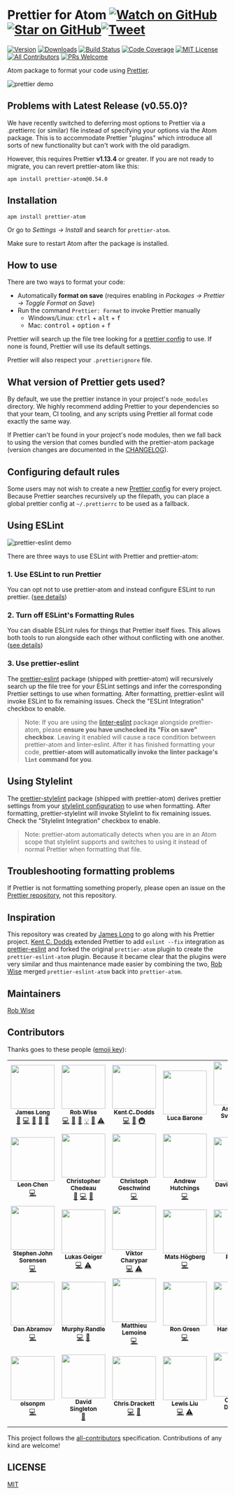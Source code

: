 # Prettier for Atom [![Watch on GitHub][github-watch-badge]][github-watch][![Star on GitHub][github-star-badge]][github-star][![Tweet][twitter-badge]][twitter]

<!-- [![Dependencies][dependencyci-badge]][dependencyci] TODO: Add dependency CI! -->

<!-- [![Code of Conduct][coc-badge]][coc] -->

[![Version][version-badge]][package]
[![Downloads][downloads-badge]][package]
[![Build Status][build-badge]][build]
[![Code Coverage][coverage-badge]][coverage]
[![MIT License][license-badge]][license]
[![All Contributors][all-contributors-badge]](#contributors)
[![PRs Welcome][prs-badge]][prs]

Atom package to format your code using [Prettier](https://github.com/prettier/prettier).

![prettier demo](prettier-demo.gif)

## Problems with Latest Release (v0.55.0)?

We have recently switched to deferring most options to Prettier via a .prettierrc (or similar) file instead of specifying your options via the Atom package. This is to accommodate Prettier "plugins" which introduce all sorts of new functionality but can't work with the old paradigm.

However, this requires Prettier **v1.13.4** or greater. If you are not ready to migrate, you can revert prettier-atom like this:

```shell
apm install prettier-atom@0.54.0
```

## Installation

```
apm install prettier-atom
```

Or go to _Settings → Install_ and search for `prettier-atom`.

Make sure to restart Atom after the package is installed.

## How to use

There are two ways to format your code:

- Automatically **format on save** (requires enabling in _Packages → Prettier → Toggle Format on Save_)
- Run the command `Prettier: Format` to invoke Prettier manually
  - Windows/Linux: <kbd>ctrl</kbd> + <kbd>alt</kbd> + <kbd>f</kbd>
  - Mac: <kbd>control</kbd> + <kbd>option</kbd> + <kbd>f</kbd>

Prettier will search up the file tree looking for a [prettier config](https://prettier.io/docs/en/configuration.html) to use. If none is found, Prettier will use its default settings.

Prettier will also respect your `.prettierignore` file.

## What version of Prettier gets used?

By default, we use the prettier instance in your project's `node_modules` directory. We highly recommend adding Prettier to your dependencies so that your team, CI tooling, and any scripts using Prettier all format code exactly the same way.

If Prettier can't be found in your project's node modules, then
we fall back to using the version that comes bundled with the prettier-atom package (version changes are documented in the [CHANGELOG](./CHANGELOG.md)).

## Configuring default rules

Some users may not wish to create a new [Prettier config](https://prettier.io/docs/en/configuration.html) for every project. Because Prettier searches recursively up the filepath, you can place a global prettier config at `~/.prettierrc` to be used as a fallback.

## Using ESLint

![prettier-eslint demo][prettier-eslint-demo]

There are three ways to use ESLint with Prettier and prettier-atom:

### 1. Use ESLint to run Prettier

You can opt not to use prettier-atom and instead configure ESLint to run prettier. ([see details](https://prettier.io/docs/en/eslint.html#use-eslint-to-run-prettier))

### 2. Turn off ESLint's Formatting Rules

You can disable ESLint rules for things that Prettier itself fixes. This allows both tools to run alongside each other without conflicting with one another. ([see details](https://prettier.io/docs/en/eslint.html#turn-off-eslint-s-formatting-rules))

### 3. Use prettier-eslint

The [prettier-eslint][prettier-eslint] package (shipped with prettier-atom) will recursively search up the file tree for your ESLint settings and infer the corresponding Prettier settings to use when formatting. After formatting, prettier-eslint will invoke ESLint to fix remaining issues. Check the "ESLint Integration" checkbox to enable.

> Note: If you are using the [linter-eslint](https://github.com/AtomLinter/linter-eslint) package alongside prettier-atom, please **ensure you have unchecked its "Fix on save" checkbox**. Leaving it enabled will cause a race condition between prettier-atom and linter-eslint. After it has finished formatting your code, **prettier-atom will automatically invoke the linter package's `lint` command for you**.

## Using Stylelint

The [prettier-stylelint](https://github.com/hugomrdias/prettier-stylelint) package (shipped with prettier-atom) derives prettier settings from your [stylelint configuration](https://stylelint.io/user-guide/configuration/) to use when formatting. After formatting, prettier-stylelint will invoke Stylelint to fix remaining issues. Check the "Stylelint Integration" checkbox to enable.

> Note: prettier-atom automatically detects when you are in an Atom scope that stylelint supports and switches to using it instead of normal Prettier when formatting that file.

## Troubleshooting formatting problems

If Prettier is not formatting something properly, please open an issue on the [Prettier repository](https://github.com/prettier/prettier), not this repository.

## Inspiration

This repository was created by [James Long][james-long] to go along with his Prettier project. [Kent C. Dodds][kentcdodds] extended Prettier to add `eslint --fix` integration as [prettier-eslint][prettier-eslint] and forked the original `prettier-atom` plugin to create the `prettier-eslint-atom` plugin. Because it became clear that the plugins were very similar and thus maintenance made easier by combining the two, [Rob Wise][robwise] merged `prettier-eslint-atom` back into `prettier-atom`.

## Maintainers

[Rob Wise][robwise]

## Contributors

Thanks goes to these people ([emoji key][emojis]):

<!-- ALL-CONTRIBUTORS-LIST:START - Do not remove or modify this section -->
<!-- prettier-ignore-start -->
<!-- markdownlint-disable -->
<table>
  <tr>
    <td align="center"><a href="http://jlongster.com"><img src="https://avatars.githubusercontent.com/u/17031?v=3?s=100" width="100px;" alt=""/><br /><sub><b>James Long</b></sub></a><br /><a href="#question-jlongster" title="Answering Questions">💬</a> <a href="https://github.com/prettier/prettier-atom/commits?author=jlongster" title="Code">💻</a> <a href="https://github.com/prettier/prettier-atom/commits?author=jlongster" title="Documentation">📖</a> <a href="#plugin-jlongster" title="Plugin/utility libraries">🔌</a> <a href="https://github.com/prettier/prettier-atom/pulls?q=is%3Apr+reviewed-by%3Ajlongster" title="Reviewed Pull Requests">👀</a></td>
    <td align="center"><a href="https://robwise.github.io"><img src="https://avatars.githubusercontent.com/u/6173488?v=3?s=100" width="100px;" alt=""/><br /><sub><b>Rob Wise</b></sub></a><br /><a href="https://github.com/prettier/prettier-atom/commits?author=robwise" title="Code">💻</a> <a href="https://github.com/prettier/prettier-atom/commits?author=robwise" title="Documentation">📖</a> <a href="#question-robwise" title="Answering Questions">💬</a> <a href="#example-robwise" title="Examples">💡</a> <a href="https://github.com/prettier/prettier-atom/pulls?q=is%3Apr+reviewed-by%3Arobwise" title="Reviewed Pull Requests">👀</a> <a href="https://github.com/prettier/prettier-atom/commits?author=robwise" title="Tests">⚠️</a></td>
    <td align="center"><a href="https://kentcdodds.com"><img src="https://avatars.githubusercontent.com/u/1500684?v=3?s=100" width="100px;" alt=""/><br /><sub><b>Kent C. Dodds</b></sub></a><br /><a href="https://github.com/prettier/prettier-atom/commits?author=kentcdodds" title="Code">💻</a> <a href="https://github.com/prettier/prettier-atom/commits?author=kentcdodds" title="Documentation">📖</a> <a href="#infra-kentcdodds" title="Infrastructure (Hosting, Build-Tools, etc)">🚇</a></td>
    <td align="center"><a href="https://github.com/cloud-walker"><img src="https://avatars.githubusercontent.com/u/1144075?v=3?s=100" width="100px;" alt=""/><br /><sub><b>Luca Barone</b></sub></a><br /></td>
    <td align="center"><a href="https://github.com/arnarthor"><img src="https://avatars.githubusercontent.com/u/4514159?v=3?s=100" width="100px;" alt=""/><br /><sub><b>Arnar Þór Sveinsson</b></sub></a><br /><a href="https://github.com/prettier/prettier-atom/commits?author=arnarthor" title="Code">💻</a></td>
    <td align="center"><a href="http://www.adammiskiewicz.com/"><img src="https://avatars.githubusercontent.com/u/131916?v=3?s=100" width="100px;" alt=""/><br /><sub><b>Adam Miskiewicz</b></sub></a><br /><a href="https://github.com/prettier/prettier-atom/commits?author=skevy" title="Code">💻</a></td>
    <td align="center"><a href="http://www.orilivni.com"><img src="https://avatars.githubusercontent.com/u/2685242?v=3?s=100" width="100px;" alt=""/><br /><sub><b>Ori Livni</b></sub></a><br /><a href="https://github.com/prettier/prettier-atom/commits?author=oriSomething" title="Code">💻</a></td>
  </tr>
  <tr>
    <td align="center"><a href="https://transcranial.github.io"><img src="https://avatars.githubusercontent.com/u/6182852?v=3?s=100" width="100px;" alt=""/><br /><sub><b>Leon Chen</b></sub></a><br /><a href="https://github.com/prettier/prettier-atom/commits?author=transcranial" title="Code">💻</a></td>
    <td align="center"><a href="http://blog.vjeux.com/"><img src="https://avatars.githubusercontent.com/u/197597?v=3?s=100" width="100px;" alt=""/><br /><sub><b>Christopher Chedeau</b></sub></a><br /><a href="#question-vjeux" title="Answering Questions">💬</a> <a href="https://github.com/prettier/prettier-atom/commits?author=vjeux" title="Code">💻</a> <a href="#plugin-vjeux" title="Plugin/utility libraries">🔌</a></td>
    <td align="center"><a href="http://christoph-geschwind.de"><img src="https://avatars.githubusercontent.com/u/646693?v=3?s=100" width="100px;" alt=""/><br /><sub><b>Christoph Geschwind</b></sub></a><br /><a href="https://github.com/prettier/prettier-atom/commits?author=1st8" title="Code">💻</a></td>
    <td align="center"><a href="https://andrewhutchings.com"><img src="https://avatars.githubusercontent.com/u/35026?v=3?s=100" width="100px;" alt=""/><br /><sub><b>Andrew Hutchings</b></sub></a><br /><a href="https://github.com/prettier/prettier-atom/commits?author=ahutchings" title="Code">💻</a></td>
    <td align="center"><a href="http://davidschnurr.com"><img src="https://avatars.githubusercontent.com/u/875591?v=3?s=100" width="100px;" alt=""/><br /><sub><b>David Schnurr</b></sub></a><br /><a href="https://github.com/prettier/prettier-atom/commits?author=schnerd" title="Code">💻</a></td>
    <td align="center"><a href="http://rycole.com/"><img src="https://avatars.githubusercontent.com/u/484801?v=3?s=100" width="100px;" alt=""/><br /><sub><b>Ryan Cole</b></sub></a><br /><a href="https://github.com/prettier/prettier-atom/commits?author=ryancole" title="Code">💻</a></td>
    <td align="center"><a href="https://github.com/darahak"><img src="https://avatars0.githubusercontent.com/u/11488612?v=3?s=100" width="100px;" alt=""/><br /><sub><b>Dara Hak</b></sub></a><br /><a href="https://github.com/prettier/prettier-atom/commits?author=darahak" title="Code">💻</a> <a href="https://github.com/prettier/prettier-atom/commits?author=darahak" title="Documentation">📖</a></td>
  </tr>
  <tr>
    <td align="center"><a href="http://www.stephenjohnsorensen.com/"><img src="https://avatars3.githubusercontent.com/u/487068?v=3?s=100" width="100px;" alt=""/><br /><sub><b>Stephen John Sorensen</b></sub></a><br /><a href="https://github.com/prettier/prettier-atom/commits?author=spudly" title="Code">💻</a></td>
    <td align="center"><a href="https://github.com/lgeiger"><img src="https://avatars2.githubusercontent.com/u/13285808?v=3?s=100" width="100px;" alt=""/><br /><sub><b>Lukas Geiger</b></sub></a><br /><a href="https://github.com/prettier/prettier-atom/commits?author=lgeiger" title="Code">💻</a> <a href="https://github.com/prettier/prettier-atom/commits?author=lgeiger" title="Tests">⚠️</a></td>
    <td align="center"><a href="https://github.com/charypar"><img src="https://avatars2.githubusercontent.com/u/1517854?v=3?s=100" width="100px;" alt=""/><br /><sub><b>Viktor Charypar</b></sub></a><br /><a href="https://github.com/prettier/prettier-atom/commits?author=charypar" title="Code">💻</a> <a href="https://github.com/prettier/prettier-atom/commits?author=charypar" title="Tests">⚠️</a></td>
    <td align="center"><a href="http://mats.hgbrg.se"><img src="https://avatars0.githubusercontent.com/u/1007436?v=3?s=100" width="100px;" alt=""/><br /><sub><b>Mats Högberg</b></sub></a><br /><a href="https://github.com/prettier/prettier-atom/commits?author=mhgbrg" title="Code">💻</a></td>
    <td align="center"><a href="https://github.com/RoM4iK"><img src="https://avatars0.githubusercontent.com/u/2602767?v=3?s=100" width="100px;" alt=""/><br /><sub><b>Roman</b></sub></a><br /><a href="https://github.com/prettier/prettier-atom/commits?author=RoM4iK" title="Code">💻</a></td>
    <td align="center"><a href="https://vaibhavchatarkar.com"><img src="https://avatars2.githubusercontent.com/u/1468518?v=3?s=100" width="100px;" alt=""/><br /><sub><b>vaibhav</b></sub></a><br /><a href="https://github.com/prettier/prettier-atom/commits?author=da-vaibhav" title="Code">💻</a></td>
    <td align="center"><a href="https://work.karlhorky.com"><img src="https://avatars1.githubusercontent.com/u/1935696?v=3?s=100" width="100px;" alt=""/><br /><sub><b>Karl Horky</b></sub></a><br /><a href="https://github.com/prettier/prettier-atom/commits?author=karlhorky" title="Code">💻</a></td>
  </tr>
  <tr>
    <td align="center"><a href="http://twitter.com/dan_abramov"><img src="https://avatars3.githubusercontent.com/u/810438?v=3?s=100" width="100px;" alt=""/><br /><sub><b>Dan Abramov</b></sub></a><br /><a href="https://github.com/prettier/prettier-atom/commits?author=gaearon" title="Code">💻</a></td>
    <td align="center"><a href="https://sploding.rocks"><img src="https://avatars3.githubusercontent.com/u/1227109?v=3?s=100" width="100px;" alt=""/><br /><sub><b>Murphy Randle</b></sub></a><br /><a href="https://github.com/prettier/prettier-atom/commits?author=splodingsocks" title="Code">💻</a> <a href="https://github.com/prettier/prettier-atom/issues?q=author%3Asplodingsocks" title="Bug reports">🐛</a></td>
    <td align="center"><a href="https://matthieulemoine.com"><img src="https://avatars3.githubusercontent.com/u/8517072?v=3?s=100" width="100px;" alt=""/><br /><sub><b>Matthieu Lemoine</b></sub></a><br /><a href="https://github.com/prettier/prettier-atom/commits?author=MatthieuLemoine" title="Code">💻</a></td>
    <td align="center"><a href="https://github.com/rgreenjr"><img src="https://avatars1.githubusercontent.com/u/37242?v=4?s=100" width="100px;" alt=""/><br /><sub><b>Ron Green</b></sub></a><br /><a href="https://github.com/prettier/prettier-atom/commits?author=rgreenjr" title="Code">💻</a></td>
    <td align="center"><a href="https://haroldtreen.com"><img src="https://avatars2.githubusercontent.com/u/1745854?v=4?s=100" width="100px;" alt=""/><br /><sub><b>Harold Treen</b></sub></a><br /><a href="https://github.com/prettier/prettier-atom/issues?q=author%3Aharoldtreen" title="Bug reports">🐛</a> <a href="https://github.com/prettier/prettier-atom/commits?author=haroldtreen" title="Code">💻</a></td>
    <td align="center"><a href="https://github.com/ferdibiflator"><img src="https://avatars1.githubusercontent.com/u/3447641?v=4?s=100" width="100px;" alt=""/><br /><sub><b>Nikita Mashukov</b></sub></a><br /><a href="https://github.com/prettier/prettier-atom/commits?author=ferdibiflator" title="Code">💻</a></td>
    <td align="center"><a href="https://github.com/SavePointSam"><img src="https://avatars0.githubusercontent.com/u/8203211?v=4?s=100" width="100px;" alt=""/><br /><sub><b>Sam Horton</b></sub></a><br /><a href="https://github.com/prettier/prettier-atom/commits?author=SavePointSam" title="Code">💻</a> <a href="https://github.com/prettier/prettier-atom/commits?author=SavePointSam" title="Tests">⚠️</a></td>
  </tr>
  <tr>
    <td align="center"><a href="https://github.com/olsonpm"><img src="https://avatars2.githubusercontent.com/u/5957709?v=4?s=100" width="100px;" alt=""/><br /><sub><b>olsonpm</b></sub></a><br /><a href="https://github.com/prettier/prettier-atom/commits?author=olsonpm" title="Code">💻</a></td>
    <td align="center"><a href="http://dsingleton.co.uk"><img src="https://avatars2.githubusercontent.com/u/63201?v=4?s=100" width="100px;" alt=""/><br /><sub><b>David Singleton</b></sub></a><br /><a href="https://github.com/prettier/prettier-atom/commits?author=dsingleton" title="Documentation">📖</a></td>
    <td align="center"><a href="https://github.com/chrisdrackett"><img src="https://avatars3.githubusercontent.com/u/4378?v=4?s=100" width="100px;" alt=""/><br /><sub><b>Chris Drackett</b></sub></a><br /><a href="https://github.com/prettier/prettier-atom/commits?author=chrisdrackett" title="Code">💻</a> <a href="#design-chrisdrackett" title="Design">🎨</a></td>
    <td align="center"><a href="https://github.com/lewisl9029"><img src="https://avatars0.githubusercontent.com/u/6934200?v=4?s=100" width="100px;" alt=""/><br /><sub><b>Lewis Liu</b></sub></a><br /><a href="https://github.com/prettier/prettier-atom/commits?author=lewisl9029" title="Code">💻</a> <a href="https://github.com/prettier/prettier-atom/commits?author=lewisl9029" title="Tests">⚠️</a></td>
    <td align="center"><a href="http://chancedickson.com"><img src="https://avatars1.githubusercontent.com/u/5004326?v=4?s=100" width="100px;" alt=""/><br /><sub><b>Chance Dickson</b></sub></a><br /><a href="https://github.com/prettier/prettier-atom/commits?author=chancedickson" title="Code">💻</a></td>
    <td align="center"><a href="https://github.com/pbardov"><img src="https://avatars.githubusercontent.com/u/6674508?v=4?s=100" width="100px;" alt=""/><br /><sub><b>pbardov</b></sub></a><br /><a href="https://github.com/prettier/prettier-atom/issues?q=author%3Apbardov" title="Bug reports">🐛</a> <a href="https://github.com/prettier/prettier-atom/commits?author=pbardov" title="Code">💻</a> <a href="#design-pbardov" title="Design">🎨</a> <a href="https://github.com/prettier/prettier-atom/commits?author=pbardov" title="Documentation">📖</a> <a href="#example-pbardov" title="Examples">💡</a> <a href="https://github.com/prettier/prettier-atom/pulls?q=is%3Apr+reviewed-by%3Apbardov" title="Reviewed Pull Requests">👀</a> <a href="#security-pbardov" title="Security">🛡️</a> <a href="#talk-pbardov" title="Talks">📢</a> <a href="https://github.com/prettier/prettier-atom/commits?author=pbardov" title="Tests">⚠️</a></td>
  </tr>
</table>

<!-- markdownlint-restore -->
<!-- prettier-ignore-end -->

<!-- ALL-CONTRIBUTORS-LIST:END -->

This project follows the [all-contributors][all-contributors] specification. Contributions of any kind are welcome!

## LICENSE

[MIT](./LICENSE.md)

[npm]: https://www.npmjs.com/
[node]: https://nodejs.org
[build-badge]: https://img.shields.io/travis/prettier/prettier-atom.svg?style=flat-square
[build]: https://travis-ci.org/prettier/prettier-atom
[coverage-badge]: https://img.shields.io/codecov/c/github/prettier/prettier-atom.svg?style=flat-square
[coverage]: https://codecov.io/github/prettier/prettier-atom
[dependencyci-badge]: https://dependencyci.com/github/prettier/prettier-atom/badge?style=flat-square
[dependencyci]: https://dependencyci.com/github/prettier/prettier-atom
[version-badge]: https://img.shields.io/apm/v/prettier-atom.svg?style=flat-square
[package]: https://atom.io/packages/prettier-atom
[downloads-badge]: https://img.shields.io/apm/dm/prettier-atom.svg?style=flat-square
[license-badge]: https://img.shields.io/apm/l/prettier-atom.svg?style=flat-square
[license]: https://github.com/prettier/prettier-atom/blob/master/LICENSE
[prs-badge]: https://img.shields.io/badge/PRs-welcome-brightgreen.svg?style=flat-square
[prs]: http://makeapullrequest.com
[coc-badge]: https://img.shields.io/badge/code%20of-conduct-ff69b4.svg?style=flat-square
[coc]: https://github.com/prettier/prettier-atom/blob/master/other/CODE_OF_CONDUCT.md
[roadmap-badge]: https://img.shields.io/badge/%F0%9F%93%94-roadmap-CD9523.svg?style=flat-square
[roadmap]: https://github.com/prettier/prettier-atom/blob/master/other/ROADMAP.md
[github-watch-badge]: https://img.shields.io/github/watchers/prettier/prettier-atom.svg?style=social
[github-watch]: https://github.com/prettier/prettier-atom/watchers
[github-star-badge]: https://img.shields.io/github/stars/prettier/prettier-atom.svg?style=social
[github-star]: https://github.com/prettier/prettier-atom/stargazers
[twitter]: https://twitter.com/intent/tweet?text=Check%20out%20prettier-atom!%20https://github.com/prettier/prettier-atom%20%F0%9F%91%8D
[twitter-badge]: https://img.shields.io/twitter/url/https/github.com/prettier/prettier-atom.svg?style=social
[emojis]: https://github.com/kentcdodds/all-contributors#emoji-key
[all-contributors]: https://github.com/kentcdodds/all-contributors
[all-contributors-badge]: https://img.shields.io/badge/all_contributors-13-orange.svg?style=flat-square
[prettier]: https://github.com/prettier/prettier
[prettier-eslint]: https://github.com/prettier/prettier-eslint
[kentcdodds]: https://github.com/kentcdodds
[james-long]: https://github.com/jlongster
[robwise]: https://github.com/robwise
[prettier-demo]: https://github.com/prettier/prettier-atom/raw/master/prettier-demo.gif
[prettier-eslint-demo]: https://github.com/prettier/prettier-atom/raw/master/prettier-eslint-demo.gif
